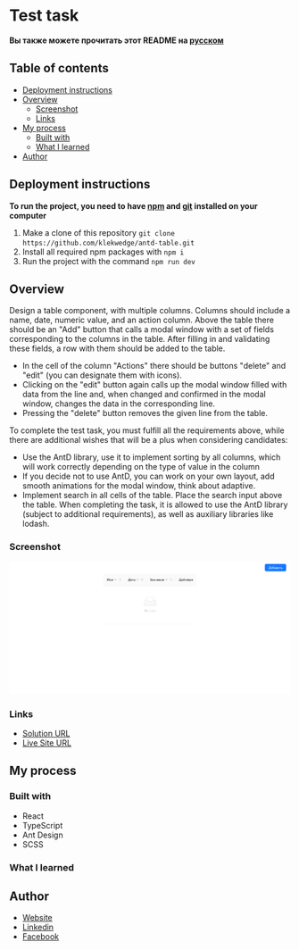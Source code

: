 # Test task

**Вы также можете прочитать этот README на [русском](https://github.com/klekwedge/antd-table/blob/main/README.md)**

## Table of contents

- [Deployment instructions](#deployment-instructions)
- [Overview](#overview)
  - [Screenshot](#screenshot)
  - [Links](#links)
- [My process](#my-process)
  - [Built with](#built-with)
  - [What I learned](#what-i-learned)
- [Author](#author)

## Deployment instructions

**To run the project, you need to have [npm](https://nodejs.org/en/) and [git](https://git-scm.com/downloads) installed on your computer**

1. Make a clone of this repository ```git clone https://github.com/klekwedge/antd-table.git```
2. Install all required npm packages with ```npm i```
3. Run the project with the command ```npm run dev```

## Overview

Design a table component, with multiple columns. Columns should include a name, date, numeric value, and an action column. Above the table there should be an "Add" button that calls a modal window with a set of fields corresponding to the columns in the table. After filling in and validating these fields, a row with them should be added to the table.

- In the cell of the column "Actions" there should be buttons "delete" and "edit" (you can designate them with icons).
- Clicking on the "edit" button again calls up the modal window filled with data from the line and, when changed and confirmed in the modal window, changes the data in the corresponding line.
- Pressing the "delete" button removes the given line from the table.

To complete the test task, you must fulfill all the requirements above, while there are additional wishes that will be a plus when considering candidates:

- Use the AntD library, use it to implement sorting by all columns, which will work correctly depending on the type of value in the column
- If you decide not to use AntD, you can work on your own layout, add smooth animations for the modal window, think about adaptive.
- Implement search in all cells of the table. Place the search input above the table. When completing the task, it is allowed to use the AntD library (subject to additional requirements), as well as auxiliary libraries like lodash.

### Screenshot

![Main screen](./preview/screenshot.png)

### Links

- [Solution URL](https://github.com/klekwedge/antd-table)
- [Live Site URL](https://klekwedge-antd-table.vercel.app/)

## My process

### Built with

- React
- TypeScript
- Ant Design
- SCSS

### What I learned

## Author

- [Website](https://klekwedge-cv.vercel.app/)
- [Linkedin](https://www.linkedin.com/in/klekwedge/)
- [Facebook](https://www.facebook.com/klekwedge)

